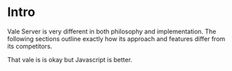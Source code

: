 # Intro

Vale Server is very different in both philosophy and implementation. The following sections outline exactly how its approach and features differ from its competitors.

That vale is is okay but Javascript is better.
